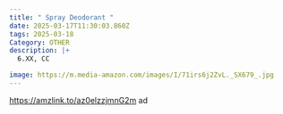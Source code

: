 ```yaml
---
title: " Spray Deodorant "
date: 2025-03-17T11:30:03.860Z
tags: 2025-03-18
Category: OTHER
description: |+
  6.XX, CC

image: https://m.media-amazon.com/images/I/71irs6j2ZvL._SX679_.jpg
---
```

https://amzlink.to/az0elzzjmnG2m   ad